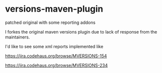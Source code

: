 versions-maven-plugin
=====================

patched original with some reporting addons

I forkes the original maven versions plugin due to lack of response from the maintainers.

I'd like to see some xml reports implemented like 

https://jira.codehaus.org/browse/MVERSIONS-154

https://jira.codehaus.org/browse/MVERSIONS-234

